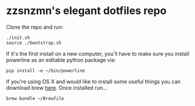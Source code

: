 # zzsnzmn's elegant dotfiles repo

Clone the repo and run:
```
./init.sh
source ./bootstrap.sh
```

If it's the first install on a new computer, you'll have to make sure you install powerline as an editable python package via:
```
pip install -e ~/bin/powerline
```

If you're using OS X and would like to install some useful things you can download brew [here](http://brew.sh/). Once installed run...
```
brew bundle ~/Brewfile
```
